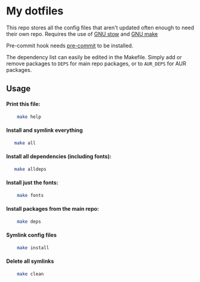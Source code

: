 # My dotfiles
This repo stores all the config files that aren't updated often enough to need
their own repo. Requires the use of [GNU stow](https://www.gnu.org/software/stow/)
and [GNU make](https://www.gnu.org/software/make/)

Pre-commit hook needs [pre-commit](https://pre-commit.com/#install) to be installed.

The dependency list can easily be edited in the Makefile. Simply add or remove
packages to `DEPS` for main repo packages, or to `AUR_DEPS` for AUR packages.

## Usage
#### Print this file:
```bash
    make help
```

#### Install and symlink everything
```bash
   make all
```

#### Install all dependencies (including fonts):
```bash
   make alldeps
```

#### Install just the fonts:
```bash
    make fonts
```

#### Install packages from the main repo:
```bash
    make deps
```

#### Symlink config files
```bash
    make install
```

#### Delete all symlinks
```bash
    make clean
```
